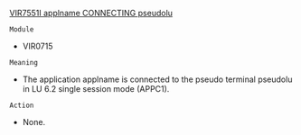[VIR7551I applname CONNECTING pseudolu](https://virtel.readthedocs.io/en/latest/manuals/virtel/Virtel459MG/messages.html?highlight=VIR7551I#VIR7551I)

`Module`
- VIR0715

`Meaning`
- The application applname is connected to the pseudo terminal pseudolu in LU 6.2 single session mode (APPC1).

`Action`
- None.
